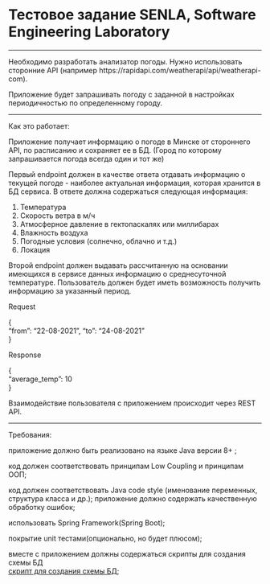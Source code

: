 # Тестовое задание SENLA, Software Engineering Laboratory
<hr>
Необходимо разработать анализатор погоды. Нужно использовать сторонние API (например https://rapidapi.com/weatherapi/api/weatherapi-com). 

Приложение будет запрашивать погоду с заданной в настройках периодичностью по определенному городу.
<hr>
Как это работает:

Приложение получает информацию о погоде в Минске от стороннего API, по расписанию и сохраняет ее в БД.
(Город по которому запрашивается погода всегда один и тот же)

Первый endpoint должен в качестве ответа отдавать информацию о текущей погоде - наиболее актуальная информация, которая хранится в БД сервиса. В ответе должна содержаться следующая информация:

1) Температура
2) Скорость ветра в м/ч
3) Атмосферное давление в гектопаскалях или миллибарах
4) Влажность воздуха
5) Погодные условия (солнечно, облачно и т.д.)
6) Локация

Второй endpoint должен выдавать рассчитанную на основании имеющихся в сервисе данных информацию о среднесуточной температуре. Пользователь должен будет иметь возможность получить информацию за указанный период.

Request

{<br>
“from”: “22-08-2021”,
“to”: “24-08-2021” <br>
}

Response

{<br>
“average_temp”: 10
<br>
}

Взаимодействие пользователя с приложением происходит через REST API.

<hr>

Требования:

приложение должно быть реализовано на языке Java версии 8+ ;

код должен соответствовать принципам Low Coupling и принципам ООП;

код должен соответствовать Java code style (именование переменных, структура класса и др.);
приложение должно содержать качественную обработку ошибок;

использовать Spring Framework(Spring Boot);

покрытие unit тестами(опционально, но будет плюсом);

вместе с приложением должны содержаться скрипты для создания схемы БД<br>
[скрипт для создания схемы БД](https://github.com/NikitaNasevich/SenlaTestTask/blob/master/init-db.sql);
